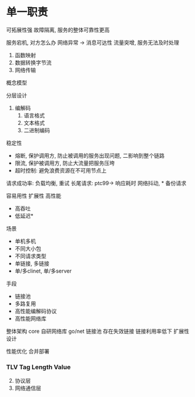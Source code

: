 

# 单一职责
 可拓展性强
 故障隔离, 服务的整体可靠性更高

服务宕机, 对方怎么办
 网络异常 -> 消息可达性
 流量突增, 服务无法及时处理


1. 函数映射
2. 数据转换字节流
3. 网络传输

概念模型

分层设计

1. 编解码
   1. 语言格式
   2. 文本格式
   3. 二进制编码

稳定性
* 熔断, 保护调用方, 防止被调用的服务出现问题, 二影响到整个链路
* 限流, 保护被调用方, 防止大流量把服务压垮
* 超时控制: 避免浪费资源在不可用节点上

请求成功率: 负载均衡, 重试
长尾请求: ptc99-> 响应耗时 网络抖动,
    * 备份请求

容易用性
扩展性
高性能
* 高吞吐
* 低延迟*

场景
* 单机多机
* 不同大小包
* 不同请求类型
* 单链接, 多链接
* 单/多clinet, 单/多server

手段
* 链接池
* 多路复用
* 高性能编解码协议
* 高性能网络库

整体架构
core
自研网络库
go/net 链接池 存在失效链接
链接利用率低下
扩展性设计

性能优化
合并部署
### TLV Tag Length Value
2. 协议层
3. 网络通信层

